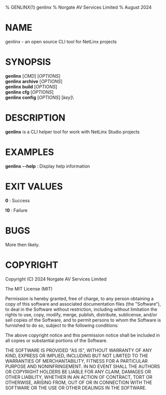 % GENLINX(1) genlinx
% Norgate AV Services Limited
% August 2024

# NAME

genlinx - an open source CLI tool for NetLinx projects

# SYNOPSIS

**genlinx** [*CMD*] [*OPTIONS*]\
**genlinx archive** [*OPTIONS*]\
**genlinx build** [*OPTIONS*]\
**genlinx cfg** [*OPTIONS*]\
**genlinx config** [*OPTIONS*] [*key*]\

# DESCRIPTION

**genlinx** is a CLI helper tool for work with NetLinx Studio projects

# EXAMPLES

**genlinx --help**
: Display help information

# EXIT VALUES

**0**
: Success

**!0**
: Failure

# BUGS

More then likely.

# COPYRIGHT

Copyright (C) 2024 Norgate AV Services Limited

The MIT License (MIT)

Permission is hereby granted, free of charge, to any person obtaining a copy
of this software and associated documentation files (the "Software"), to deal
in the Software without restriction, including without limitation the rights
to use, copy, modify, merge, publish, distribute, sublicense, and/or sell
copies of the Software, and to permit persons to whom the Software is
furnished to do so, subject to the following conditions:

The above copyright notice and this permission notice shall be included in
all copies or substantial portions of the Software.

THE SOFTWARE IS PROVIDED "AS IS", WITHOUT WARRANTY OF ANY KIND, EXPRESS OR
IMPLIED, INCLUDING BUT NOT LIMITED TO THE WARRANTIES OF MERCHANTABILITY,
FITNESS FOR A PARTICULAR PURPOSE AND NONINFRINGEMENT. IN NO EVENT SHALL THE
AUTHORS OR COPYRIGHT HOLDERS BE LIABLE FOR ANY CLAIM, DAMAGES OR OTHER
LIABILITY, WHETHER IN AN ACTION OF CONTRACT, TORT OR OTHERWISE, ARISING FROM,
OUT OF OR IN CONNECTION WITH THE SOFTWARE OR THE USE OR OTHER DEALINGS IN
THE SOFTWARE.
